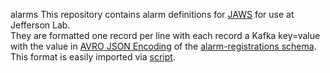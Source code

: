 alarms
This repository contains alarm definitions for [JAWS](https://github.com/JeffersonLab/jaws) for use at Jefferson Lab.  
They are formatted one record per line with each record a Kafka key=value with the value in [AVRO JSON Encoding](https://avro.apache.org/docs/current/spec.html#json_encoding) of the [alarm-registrations schema](https://github.com/JeffersonLab/jaws-libp/blob/main/src/jlab_jaws/avro/schemas/AlarmRegistration.avsc).  This format is easily imported via [script](https://github.com/JeffersonLab/jaws/wiki/Scripts-Reference#set-registered-alarms).
